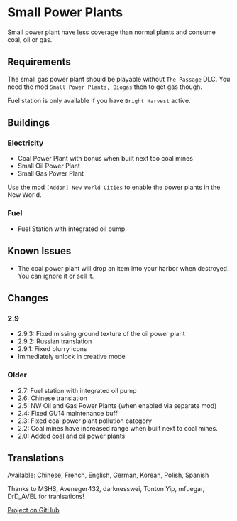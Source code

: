 # Small Power Plants

Small power plant have less coverage than normal plants and consume coal, oil or gas.

## Requirements

The small gas power plant should be playable without `The Passage` DLC. You need the mod `Small Power Plants, Biogas` then to get gas though.

Fuel station is only available if you have `Bright Harvest` active.

## Buildings

### Electricity

- Coal Power Plant with bonus when built next too coal mines
- Small Oil Power Plant
- Small Gas Power Plant

Use the mod `[Addon] New World Cities` to enable the power plants in the New World.

### Fuel

- Fuel Station with integrated oil pump

## Known Issues

- The coal power plant will drop an item into your harbor when destroyed.
  You can ignore it or sell it.

## Changes

### 2.9

- 2.9.3: Fixed missing ground texture of the oil power plant
- 2.9.2: Russian translation
- 2.9.1: Fixed blurry icons
- Immediately unlock in creative mode

### Older

- 2.7: Fuel station with integrated oil pump
- 2.6: Chinese translation
- 2.5: NW Oil and Gas Power Plants (when enabled via separate mod)
- 2.4: Fixed GU14 maintenance buff
- 2.3: Fixed coal power plant pollution category
- 2.2: Coal mines have increased range when built next to coal mines.
- 2.0: Added coal and oil power plants

## Translations

Available: Chinese, French, English, German, Korean, Polish, Spanish

Thanks to MSHS, Aveneger432, darknesswei, Tonton Yip, mfuegar, DrD_AVEL for tranlsations!

[Project on GitHub](https://github.com/jakobharder/anno-1800-jakobs-mods)
